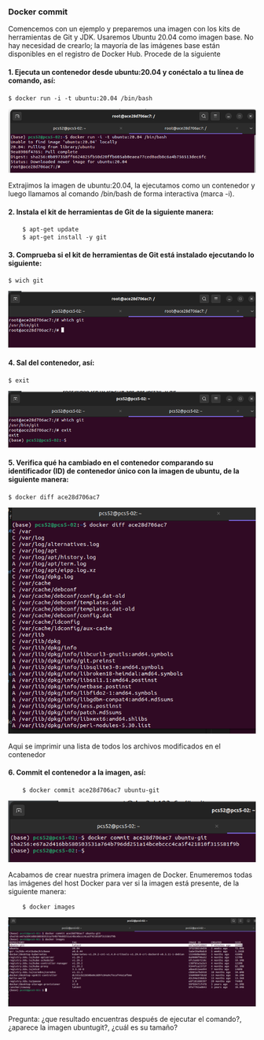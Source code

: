 ### Docker commit  
Comencemos con un ejemplo y preparemos una imagen con los kits de herramientas de Git y JDK. Usaremos Ubuntu 20.04 como imagen base. No hay necesidad de crearlo; la mayoría de las imágenes base están disponibles en el registro de Docker Hub. Procede de la siguiente  
  
#### 1. Ejecuta un contenedor desde ubuntu:20.04 y conéctalo a tu línea de comando, así:
 ```
 $ docker run -i -t ubuntu:20.04 /bin/bash
 ```  
   
![](img/docker-urn.png)  
  
Extrajimos la imagen de ubuntu:20.04, la ejecutamos como un contenedor y luego llamamos al comando /bin/bash de forma interactiva (marca -i).   
  
#### 2. Instala el kit de herramientas de Git de la siguiente manera:  
```
    $ apt-get update
    $ apt-get install -y git
```  
  
#### 3. Comprueba si el kit de herramientas de Git está instalado ejecutando lo siguiente:  
```
$ wich git
```  
  
![](img/wich-git.png)    
  
#### 4. Sal del contenedor, así:   
```
$ exit
```  
  
![](img/exit.png)  
  
#### 5. Verifica qué ha cambiado en el contenedor comparando su identificador (ID) de contenedor único con la imagen de ubuntu, de la siguiente manera:  
  ```
$ docker diff ace28d706ac7
```      
 ![](img/docker%20diff.png) 
  
Aqui se imprimir una lista de todos los archivos modificados en el contenedor  
   
#### 6. Commit el contenedor a la imagen, así:  
```
    $ docker commit ace28d706ac7 ubuntu-git
```    
  
![](img/docker-commit.png)  

Acabamos de crear nuestra primera imagen de Docker. Enumeremos todas las imágenes del host Docker para ver si la imagen está presente, de la siguiente manera:


```
    $ docker images  
```  
  
  ![](img/docker-images.png)  
    
Pregunta: ¿que resultado encuentras después de ejecutar el comando?, ¿aparece la imagen ubuntugit?, ¿cuál es su tamaño? 